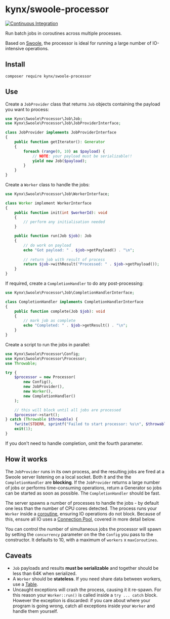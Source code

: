 # kynx/swoole-processor

[![Continuous Integration](https://github.com/kynx/swoole-processor/actions/workflows/continuous-integration.yml/badge.svg)](https://github.com/kynx/swoole-processor/actions/workflows/continuous-integration.yml)

Run batch jobs in coroutines across multiple processes.

Based on [Swoole], the processor is ideal for running a large number of IO-intensive operations.

## Install

```commandline
composer require kynx/swoole-processor
```

## Use

Create a `JobProvider` class that returns `Job` objects containing the payload you want to process:

```php
use Kynx\Swoole\Processor\Job\Job;
use Kynx\Swoole\Processor\Job\JobProviderInterface;

class JobProvider implements JobProviderInterface
{
    public function getIterator(): Generator
    {
        foreach (range(0, 10) as $payload) {
            // NOTE: your payload must be serializable!!
            yield new Job($payload);
        }
    }
}
```

Create a `Worker` class to handle the jobs:

```php
use Kynx\Swoole\Processor\Job\WorkerInterface;

class Worker implement WorkerInterface
{
    public function init(int $workerId): void
    {
        // perform any initialisation needed
    }

    public function run(Job $job): Job
    {
        // do work on payload
        echo "Got payload: " . $job->getPayload() . "\n";
        
        // return job with result of process
        return $job->withResult("Processed: " . $job->getPayload());
    }
}
```

If required, create a `CompletionHandler` to do any post-processing:

```php
use Kynx\Swoole\Processor\Job\CompletionHandlerInterface;

class CompletionHandler implements CompletionHandlerInterface
{
    public function complete(Job $job): void
    {
        // mark job as complete
        echo "Completed: " . $job->getResult() . "\n";
    }
}
```

Create a script to run the jobs in parallel:

```php
use Kynx\Swoole\Processor\Config;
use Kynx\Swoole\Processor\Processor;
use Throwable;

try {
    $processor = new Processor(
        new Config(),
        new JobProvider(),
        new Worker(),
        new CompletionHandler()
    );

    // this will block until all jobs are processed
    $processor->start();
} catch (Throwable $throwable) {
    fwrite(STDERR, sprintf("Failed to start processor: %s\n", $throwable->getMessage()));
    exit(1);
}

```

If you don't need to handle completion, omit the fourth parameter.

## How it works

The `JobProvider` runs in its own process, and the resulting jobs are fired at a Swoole server listening on a local
socket. Both it and the the `CompletionHandler` are **blocking**. If the `JobProvider` returns a large number of jobs or
performs time-consuming operations, return a Generator so jobs can be started as soon as possible. The
`CompletionHandler` should be fast.

The server spawns a number of processes to handle the jobs - by default one less than the number of CPU cores detected.
The process runs your `Worker` inside a [coroutine], ensuring IO operations do not block. Because of this, ensure all IO
uses a [Connection Pool], covered in more detail below.

You can control the number of simultaneous jobs the processor will spawn by setting the `concurrency` parameter on the
the `Config` you pass to the constructor. It defaults to 10, with a maximum of `workers` x `maxCoroutines`.

## Caveats

* `Job` payloads and results **must be serializable** and together should be less than 64K when serialized.
* A `Worker` should be **stateless**. If you need share data between workers, use a [Table].
* Uncaught exceptions will crash the process, causing it it re-spawn. For this reason your `Worker::run()` is called
  inside a `try ... catch` block. However the exception is discarded: if you care about where your program is going
  wrong, catch all exceptions inside your `Worker`  and handle them yourself.

[Swoole]: https://wiki.swoole.com
[coroutine]: https://wiki.swoole.com/en/#/start/coroutine
[Connection Pool]: https://wiki.swoole.com/en/#/coroutine/conn_pool
[Table]: https://wiki.swoole.com/en/#/memory/table
